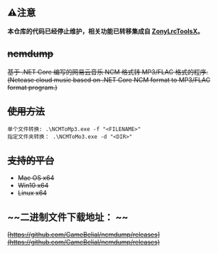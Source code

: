 ## ⚠注意
**本仓库的代码已经停止维护，相关功能已转移集成自 [ZonyLrcToolsX](https://github.com/real-zony/ZonyLrcToolsX)。**

## ~~ncmdump~~
~~基于 .NET Core 编写的网易云音乐 NCM 格式转 MP3/FLAC 格式的程序.(Netease cloud music based on .NET Core NCM format to MP3/FLAC format program.)~~

## ~~使用方法~~
```
单个文件转换: .\NCMToMp3.exe -f "<FILENAME>"  
指定文件夹转换： .\NCMToMo3.exe -d "<DIR>"
```

## ~~支持的平台~~
- ~~Mac OS x64~~
- ~~Win10 x64~~
- ~~Linux x64~~

## ~~二进制文件下载地址：  ~~
~~[https://github.com/GameBelial/ncmdump/releases](https://github.com/GameBelial/ncmdump/releases)~~
